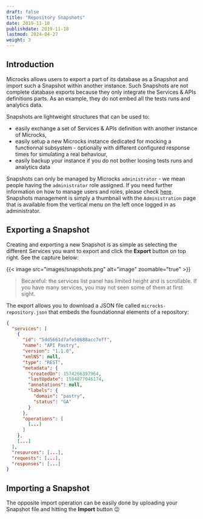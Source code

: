 ```yaml
---
draft: false
title: "Repository Snapshots"
date: 2019-11-18
publishdate: 2019-11-18
lastmod: 2024-04-27
weight: 3
---
```


## Introduction

Microcks allows users to export a part of its database as a Snapshot and import such a Snapshot within another instance. Such Snapshots are not complete database exports because they only integrate the Services & APIs definitions parts. As an example, they do not embed all the tests runs and analytics data.

Snapshots are lightweight structures that can be used to:
* easily exchange a set of Services & APIs definition with another instance of Microcks,
* easily setup a new Microcks instance dedicated for mocking a functionnal subsystem - optionally with different configured response times for simulating a real behaviour,
* easily backup your instance if you do not bother loosing tests runs and analytics data

Snapshots can only be managed by Microcks `administrator` - we mean people having the `administrator` role assigned. If you need further information on how to manage users and roles, please check [here](../users). Snapshots management is simply a thumbnail with the `Administration` page that is available from the vertical menu on the left once logged in as administrator.

## Exporting a Snapshot

Creating and exporting a new Snapshot is as simple as selecting the different Services you want to export and click the **Export** button on top right. See the capture below: 

{{< image src="images/snapshots.png" alt="image" zoomable="true" >}}

> Becareful: the services list panel has limited height and is scrollable. If you have many services, you may not seen some of them at first sight.

The export allows you to download a JSON file called `microcks-repository.json` that embeds the foundationnal elements of a repository:

```json
{
  "services": [
    {
      "id": "5dd5661d7afe58688acc7eff",
      "name": "API Pastry",
      "version": "1.1.0",
      "xmlNS": null,
      "type": "REST",
      "metadata": {
        "createdOn": 1574266397964,
        "lastUpdate": 1584877046174,
        "annotations": null,
        "labels": {
          "domain": "pastry",
          "status": "GA"
        }
      },
      "operations": [
        [...]
      ]
    },
    [...]
  ],
  "resources": [...],
  "requests": [...],
  "responses": [...]
}
```

## Importing a Snapshot

The opposite import operation can be easily done by uploading your Snapshot file and hitting the **Import** button 😉
